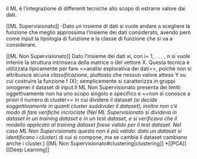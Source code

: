 il ML è l’integrazione di differenti tecniche allo scopo di estrarre valore dai dati. 

 [[ML Supervisionato]]
	-Dato un insieme di dati si vuole andare a scegliere la funzione che meglio approssima l’insieme dei dati considerato, avendo però come input la tipologia di funzione e la classe di funzione che si va a considerare.
	
[[ML Non Supervisionato]]
	Dato l’insieme dei dati xi, con i= 1, . . . , n si vuole inferire la struttura intrinseca della matrice o del vettore X. Questa tecnica è utilizzata tipicamente per fare ==analisi esplorativa dei dati==, poiché non si attribuisce alcuna *classificazione*, piuttosto che nessun valore atteso Y su cui costruire la funzione f (X); semplicemente si caratterizza in gruppi omogenei il dataset di input.Il ML Non Supervisionato presenta dei limiti: oggettivamente non ha uno scopo singolo e specifico e ==non si conosce a priori il numero di cluster== in cui dividere il dataset *(si decide soggettivamente in quanti cluster suddivider il dataset); inoltre non c’è modo di fare verifiche incrociate (Nel ML Supervisionato si divideva in dataset in un training dataset e in un test dataset, e si verificava che il modello applicato al training dataset fosse valido per il test dataset. Nel caso ML Non Supervisionato questo non è più valido: dato un dataset si identificano i cluster)* di cui si compone, ma se cambia il dataset cambiano anche i cluster.)
	[[ML Non Supervisionato#clustering|clustering]]
	*[[PCA]]
[[Deep Learning]]
